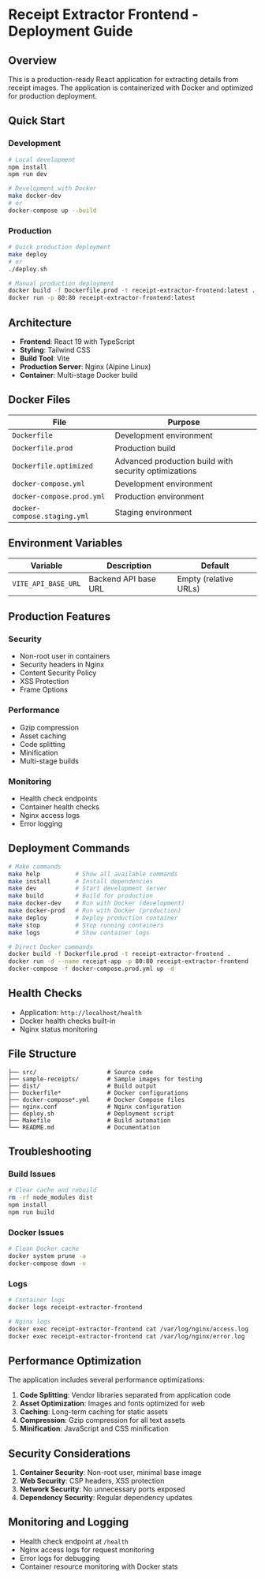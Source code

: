 # Receipt Extractor Frontend - Deployment Guide

## Overview

This is a production-ready React application for extracting details from receipt images. The application is containerized with Docker and optimized for production deployment.

## Quick Start

### Development
```bash
# Local development
npm install
npm run dev

# Development with Docker
make docker-dev
# or
docker-compose up --build
```

### Production
```bash
# Quick production deployment
make deploy
# or
./deploy.sh

# Manual production deployment
docker build -f Dockerfile.prod -t receipt-extractor-frontend:latest .
docker run -p 80:80 receipt-extractor-frontend:latest
```

## Architecture

- **Frontend**: React 19 with TypeScript
- **Styling**: Tailwind CSS
- **Build Tool**: Vite
- **Production Server**: Nginx (Alpine Linux)
- **Container**: Multi-stage Docker build

## Docker Files

| File | Purpose |
|------|---------|
| `Dockerfile` | Development environment |
| `Dockerfile.prod` | Production build |
| `Dockerfile.optimized` | Advanced production build with security optimizations |
| `docker-compose.yml` | Development environment |
| `docker-compose.prod.yml` | Production environment |
| `docker-compose.staging.yml` | Staging environment |

## Environment Variables

| Variable | Description | Default |
|----------|-------------|---------|
| `VITE_API_BASE_URL` | Backend API base URL | Empty (relative URLs) |

## Production Features

### Security
- Non-root user in containers
- Security headers in Nginx
- Content Security Policy
- XSS Protection
- Frame Options

### Performance
- Gzip compression
- Asset caching
- Code splitting
- Minification
- Multi-stage builds

### Monitoring
- Health check endpoints
- Container health checks
- Nginx access logs
- Error logging

## Deployment Commands

```bash
# Make commands
make help          # Show all available commands
make install       # Install dependencies
make dev           # Start development server
make build         # Build for production
make docker-dev    # Run with Docker (development)
make docker-prod   # Run with Docker (production)
make deploy        # Deploy production container
make stop          # Stop running containers
make logs          # Show container logs

# Direct Docker commands
docker build -f Dockerfile.prod -t receipt-extractor-frontend .
docker run -d --name receipt-app -p 80:80 receipt-extractor-frontend
docker-compose -f docker-compose.prod.yml up -d
```

## Health Checks

- Application: `http://localhost/health`
- Docker health checks built-in
- Nginx status monitoring

## File Structure

```
├── src/                    # Source code
├── sample-receipts/        # Sample images for testing
├── dist/                   # Build output
├── Dockerfile*             # Docker configurations
├── docker-compose*.yml     # Docker Compose files
├── nginx.conf              # Nginx configuration
├── deploy.sh               # Deployment script
├── Makefile                # Build automation
└── README.md               # Documentation
```

## Troubleshooting

### Build Issues
```bash
# Clear cache and rebuild
rm -rf node_modules dist
npm install
npm run build
```

### Docker Issues
```bash
# Clean Docker cache
docker system prune -a
docker-compose down -v
```

### Logs
```bash
# Container logs
docker logs receipt-extractor-frontend

# Nginx logs
docker exec receipt-extractor-frontend cat /var/log/nginx/access.log
docker exec receipt-extractor-frontend cat /var/log/nginx/error.log
```

## Performance Optimization

The application includes several performance optimizations:

1. **Code Splitting**: Vendor libraries separated from application code
2. **Asset Optimization**: Images and fonts optimized for web
3. **Caching**: Long-term caching for static assets
4. **Compression**: Gzip compression for all text assets
5. **Minification**: JavaScript and CSS minification

## Security Considerations

1. **Container Security**: Non-root user, minimal base image
2. **Web Security**: CSP headers, XSS protection
3. **Network Security**: No unnecessary ports exposed
4. **Dependency Security**: Regular dependency updates

## Monitoring and Logging

- Health check endpoint at `/health`
- Nginx access logs for request monitoring
- Error logs for debugging
- Container resource monitoring with Docker stats
